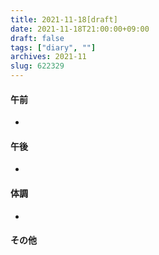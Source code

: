 ```yaml
---
title: 2021-11-18[draft]
date: 2021-11-18T21:00:00+09:00
draft: false
tags: ["diary", ""]
archives: 2021-11
slug: 622329
---
```

#### 午前
- 
#### 午後
- 
#### 体調
- 
#### その他